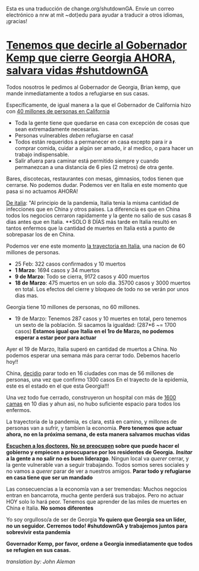 Esta es una traducción de change.org/shutdownGA. Envíe un correo electrónico a nrw at mit ~dot)edu para ayudar a traducir a otros idiomas, ¡gracias!

# [Tenemos que decirle al Gobernador Kemp que cierre Georgia AHORA, salvara vidas #shutdownGA](change.org/shutdownGA)

Todos nosotros le pedimos al Gobernador de Georgia, Brian kemp, que mande inmediatamente a todos a refugiarse en sus casas.

Específicamente, de igual manera a la que el Gobernador de California hizo con [40 millones de personas en California](https://covid19.ca.gov/stay-home-except-for-essential-needs/)

- Toda la gente tiene que quedarse en casa con excepción de cosas que sean extremadamente necesarias.
- Personas vulnerables *deben* refugiarse en casa!
- Todos están requeridos a permanecer en casa excepto para ir a comprar comida, cuidar a algún ser amado, ir al medico, o para hacer un trabajo indispensable.
- Salir afuera para caminar está permitido siempre y cuando permanezcan a una distancia de 6 pies (2 metros) de otra gente.

Bares, discotecas, restaurantes con mesas, gimnasios, todos tienen que cerrarse. No podemos dudar. Podemos ver en Italia en este momento que pasa si no actuamos AHORA!

[De italia](https://www.change.org/p/scientific-community-open-letter-to-the-scientific-community?):
"Al principio de la pandemia, Italia tenia la misma cantidad de infecciones que en China y otros paises. La diferencia es que en China todos los negocios cerraron rapidamente y la gente no salio de sus casas 8 dias antes que en Italia.
**SOLO 8 DÍAS más tarde en Italia resultó en tantos enfermos que la cantidad de muertes en Italia está a punto de sobrepasar los de en China.

Podemos ver ene este momento [la trayectoria en Italia](https://en.wikipedia.org/wiki/2020_coronavirus_pandemic_in_Italy), una nacion de 60 millones de personas.

- 25 Feb:  322 casos confirmados y 10 muertos
- **1 Marzo**: 1694 casos y 34 muertos
- **9 de Marzo**: Todo se cierra, 9172 casos y 400 muertos
- **18 de Marzo**: 475 muertos en un solo dia. 35700 casos y 3000 muertos en total. Los efectos del cierre y bloqueo de todo no se verán por unos dias mas.

Georgia tiene 10 millones de personas, no 60 millones.

- 19 de Marzo: Tenemos 287 casos y 10 muertes en total, pero tenemos un sexto de la población. Si sacamos la igualdad: (287*6 ~= 1700 casos)
**Estamos igual que Italia en el 1ro de Marzo, no podemos esperar a estar peor para actuar**

Ayer el 19 de Marzo, Italia superó en cantidad de muertos a China. No podemos esperar una semana más para cerrar todo. Debemos hacerlo hoy!!

China, [decidio](https://www.aljazeera.com/news/2020/01/timeline-china-coronavirus-spread-200126061554884.html) parar todo en 16 ciudades con mas de 56 millones de personas, una vez que confirmo 1300 casos 
En el trayecto de la epidemia, este es el estado en el que esta Georgia!!!

Una vez todo fue cerrado, construyeron un hospital con más de [1600 camas](https://en.wikipedia.org/wiki/Leishenshan_Hospital) en 10 dias y ahun asi, no hubo suficiente espacio para todos los enfermos.

La trayectoria de la pandemia, es clara, está en camino, y millones de personas van a sufrir, y tambien la economia.  **Pero tenemos que actuar ahora, no en la próxima semana, de esta manera salvamos muchas vidas**

**[Escuchen a los doctores](https://midnightmass.substack.com/p/50-medical-docs-warn-of-massachusetts), [No se preocupen](https://www.ajc.com/news/state--regional-govt--politics/kemp-rejects-statewide-shutdown-brace-for-coronavirus-scrambles-for-health-supplies/0pYYAFVOkyV4VIhLkEJajK/)
sobre que puede hacer el gobierno y empiecen a preocuparse por los residentes de Georgia.**
***Insitar* a la gente a no salir no es buen liderazgo**. Ningun local va *querer* cerrar, y la gente vulnerable van a seguir trabajando. Todos somos seres sociales y no vamos a *querer* parar de ver a nuestros amigos.
**Parar todo y refugiarse en casa tiene que ser un mandado**

Las consecuencias a la economía van a ser tremendas: Muchos negocios entran en bancarrota, mucha gente perderá sus trabajos. Pero no actuar HOY solo lo hará peor.
Tenemos que aprender de las miles de muertes en China e Italia. **No somos diferentes**

Yo soy orgulloso/a de ser de Georgia **Yo quiero que Georgia sea un líder, no un seguidor. Cerremos todo! #shutdownGA y trabajemos juntos para sobrevivir esta pandemia**

**Governador Kemp, por favor, ordene a Georgia inmediatamente que todos se refugien en sus casas.**

*translation by: John Aleman*
